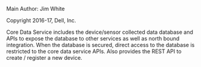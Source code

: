Main Author:  Jim White

Copyright 2016-17, Dell, Inc.

Core Data Service includes the device/sensor collected data database and APIs to expose the database to other services as well as north bound integration.  When the database is secured, direct access to the database is restricted to the core data service APIs.  Also provides the REST API to create / register a new device.
